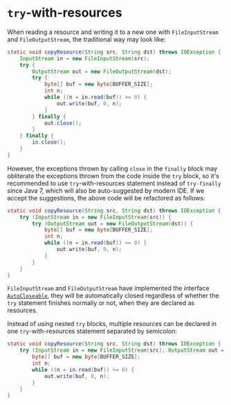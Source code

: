# `try`-with-resources

When reading a resource and writing it to a new one with `FileInputStream` and `FileOutputStream`, the traditional way may look like:

```java
static void copyResource(String src, String dst) throws IOException {
    InputStream in = new FileInputStream(src);
    try {
        OutputStream out = new FileOutputStream(dst);
        try {
            byte[] buf = new byte[BUFFER_SIZE];
            int n;
            while ((n = in.read(buf)) >= 0) {
                out.write(buf, 0, n);
            }
        } finally {
            out.close();
        }
    } finally {
        in.close();
    }
}
```

However, the exceptions thrown by calling `close` in the `finally` block may obliterate the exceptions thrown from the code inside the `try` block, so it's recommended to use `try`-with-resources statement instead of `try-finally` since Java 7, which will also be auto-suggested by modern IDE. If we accept the suggestions, the above code will be refactored as follows:

```java
static void copyResource(String src, String dst) throws IOException {
    try (InputStream in = new FileInputStream(src)) {
        try (OutputStream out = new FileOutputStream(dst)) {
            byte[] buf = new byte[BUFFER_SIZE];
            int n;
            while ((n = in.read(buf)) >= 0) {
                out.write(buf, 0, n);
            }
        }
    }
}
```

`FileInputStream` and `FileOutputStream` have implemented the interface [`AutoCloseable`](https://docs.oracle.com/javase/8/docs/api/java/lang/AutoCloseable.html), they will be automatically closed regardless of whether the `try` statement finishes normally or not, when they are declared as resources.

Instead of using nested `try` blocks, multiple resources can be declared in one `try`-with-resources statement separated by semicolon:

```java
static void copyResource(String src, String dst) throws IOException {
    try (InputStream in = new FileInputStream(src); OutputStream out = new FileOutputStream(dst)) {
        byte[] buf = new byte[BUFFER_SIZE];
        int n;
        while ((n = in.read(buf)) >= 0) {
            out.write(buf, 0, n);
        }
    }
}
```
